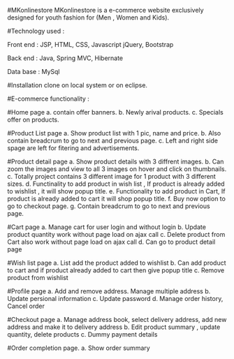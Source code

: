 #MKonlinestore
MKonlinestore is a e-commerce website exclusively designed for youth fashion for (Men , Women and Kids).

#Technology used :

Front end : JSP, HTML, CSS, Javascript jQuery, Bootstrap

Back end : Java, Spring MVC, Hibernate

Data base : MySql

#Installation 
clone on local system or on eclipse.


#E-commerce functionality :

#Home page 
a. contain offer banners. b. Newly arival products. c. Specials offer on products.

#Product List page 
a. Show product list with 1 pic, name and price. b. Also contain breadcrum to go to next and previous page. c. Left and right side spage are left for fitering and advertisements.

#Product detail page 
a. Show product details with 3 diffrent images. b. Can zoom the images and view to all 3 images on hover and click on thumbnails. c. Totally project contains 3 different image for 1 product with 3 different sizes. d. Functinality to add product in wish list , If product is already added to wishlist , it will show popup title. e. Functionality to add product in Cart, If product is already added to cart it will shop popup title. f. Buy now option to go to checkout page. g. Contain breadcrum to go to next and previous page.

#Cart page 
a. Manage cart for user login and without login b. Update product quantity work without page load on ajax call c. Delete product from Cart also work without page load on ajax call d. Can go to product detail page

#Wish list page 
a. List add the product added to wishlist b. Can add product to cart and if product already added to cart then give popup title c. Remove product from wishlist

#Profile page 
a. Add and remove address. Manage multiple address b. Update persional information c. Update password d. Manage order history, Cancel order

#Checkout page 
a. Manage address book, select delivery address, add new address and make it to delivery address b. Edit product summary , update quantity, delete products c. Dummy payment details

#Order completion page. 
a. Show order summary
